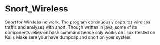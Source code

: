 # Snort_Wireless
Snort for Wireless network.
The program continuously captures wireless traffic and analyses with snort. Though written in java, some of its components relies on bash command hence only works on linux (tested on Kali). Make sure your have dumpcap and snort on your system.

